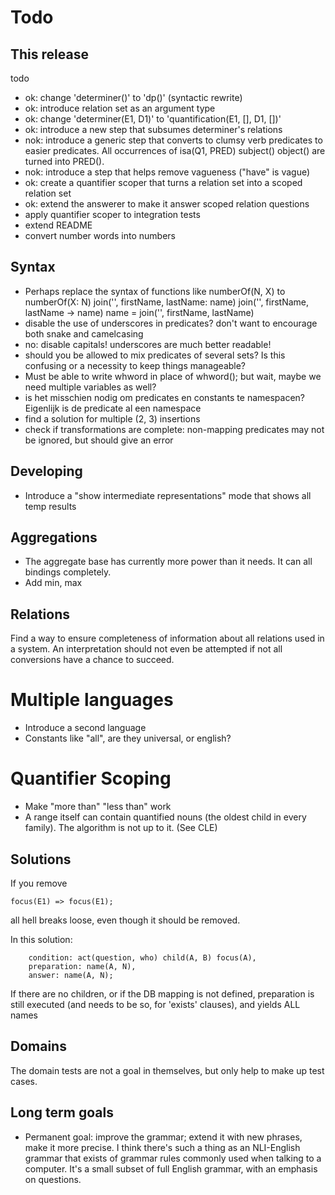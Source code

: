 # Todo

## This release

todo

* ok: change 'determiner()' to 'dp()' (syntactic rewrite)
* ok: introduce relation set as an argument type
* ok: change 'determiner(E1, D1)' to 'quantification(E1, [], D1, [])'
* ok: introduce a new step that subsumes determiner's relations
* nok: introduce a generic step that converts to clumsy verb predicates to easier predicates. All occurrences of isa(Q1, PRED) subject() object() are turned into PRED().
* nok: introduce a step that helps remove vagueness ("have" is vague)
* ok: create a quantifier scoper that turns a relation set into a scoped relation set
* ok: extend the answerer to make it answer scoped relation questions
* apply quantifier scoper to integration tests
* extend README
* convert number words into numbers

## Syntax

- Perhaps replace the syntax of functions like numberOf(N, X) to
    numberOf(X: N)
    join('', firstName, lastName: name)
    join('', firstName, lastName -> name)
    name = join('', firstName, lastName)
- disable the use of underscores in predicates? don't want to encourage both snake and camelcasing
- no: disable capitals! underscores are much better readable!
- should you be allowed to mix predicates of several sets? Is this confusing or a necessity to keep things manageable?
- Must be able to write whword in place of whword(); but wait, maybe we need multiple variables as well?
- is het misschien nodig om predicates en constants te namespacen? Eigenlijk is de predicate al een namespace
- find a solution for multiple (2, 3) insertions
- check if transformations are complete: non-mapping predicates may not be ignored, but should give an error

## Developing

* Introduce a "show intermediate representations" mode that shows all temp results

## Aggregations

- The aggregate base has currently more power than it needs. It can all bindings completely.
- Add min, max

## Relations

Find a way to ensure completeness of information about all relations used in a system. An interpretation should not even be attempted if not all conversions have a chance to succeed.

# Multiple languages

- Introduce a second language
- Constants like "all", are they universal, or english?

# Quantifier Scoping

- Make "more than" "less than" work
- A range itself can contain quantified nouns (the oldest child in every family). The algorithm is not up to it. (See CLE)

## Solutions

If you remove 

    focus(E1) => focus(E1);

all hell breaks loose, even though it should be removed.

In this solution:

		condition: act(question, who) child(A, B) focus(A),
		preparation: name(A, N),
		answer: name(A, N);

If there are no children, or if the DB mapping is not defined, preparation is still executed (and needs to be so, for 'exists' clauses), and yields ALL names

## Domains

The domain tests are not a goal in themselves, but only help to make up test cases.

## Long term goals

- Permanent goal: improve the grammar; extend it with new phrases, make it more precise. I think there's such a thing as an NLI-English grammar that exists of grammar rules commonly used when talking to a computer. It's a small subset of full English grammar, with an emphasis on questions.
